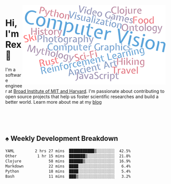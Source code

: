 <img src="https://raw.githubusercontent.com/rexwangcc/rexwangcc/master/myself.png" alt="Rex!" width="450" height="250" align="right">

# Hi, I'm Rex 👋

I'm a software engineer at [Broad Institute of MIT and Harvard](https://www.broadinstitute.org/). I'm passionate about contributing to open source projects that help us foster scientific researches and build a better world. Learn more about me at my [blog](https://rexwang.cc)

<br>
<br>
<br>

<table>
<tr valign="top" width="50%">
<!-- <td > -->

## ♠ Weekly Development Breakdown

<!-- code_time starts -->

```text
YAML         2 hrs 27 mins  ███████████▒░░░░░░░░  42.5%
Other         1 hr 15 mins  ███████▒░░░░░░░░░░░░  21.8%
Clojure            58 mins  ██████▒░░░░░░░░░░░░░  16.9%
Markdown           22 mins  ████░░░░░░░░░░░░░░░░   6.4%
Python             18 mins  ████░░░░░░░░░░░░░░░░   5.4%
Bash               11 mins  ███▒░░░░░░░░░░░░░░░░   3.2%
```

<!-- code_time ends -->

<!-- Placeholder for my Game statuses -->

<!-- <td valign="top" width="50%">

#### ♦ My Personal Progress

</td> -->

</tr>
</table>
